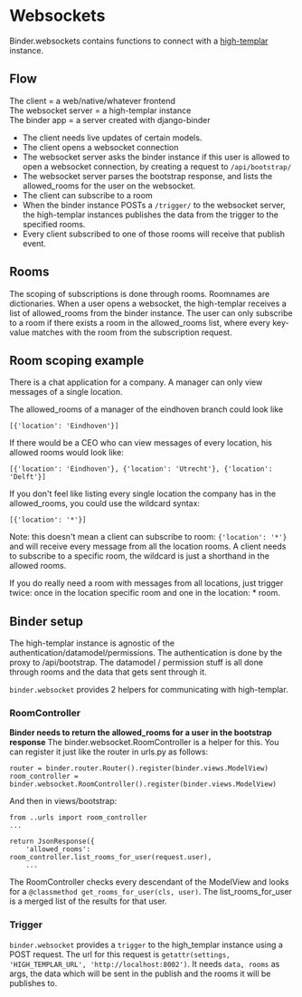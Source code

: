 # Websockets

Binder.websockets contains functions to connect with a [high-templar](https://github.com/CodeYellowBV/high-templar) instance.

## Flow

The client = a web/native/whatever frontend  
The websocket server = a high-templar instance  
The binder app = a server created with django-binder

- The client needs live updates of certain models.
- The client opens a websocket connection
- The websocket server asks the binder instance if this user is allowed to open a websocket connection, by creating a request to `/api/bootstrap/`
- The websocket server parses the bootstrap response, and lists the allowed_rooms for the user on the websocket.
- The client can subscribe to a room
- When the binder instance POSTs a `/trigger/` to the websocket server, the high-templar instances publishes the data from the trigger to the specified rooms.
- Every client subscribed to one of those rooms will receive that publish event.

## Rooms

The scoping of subscriptions is done through rooms. Roomnames are dictionaries. When a user opens a websocket, the high-templar receives a list of allowed_rooms from the binder instance. The user can only subscribe to a room if there exists a room in the allowed_rooms list, where every key-value matches with the room from the subscription request.

## Room scoping example

There is a chat application for a company. A manager can only view messages of a single location.

The allowed_rooms of a manager of the eindhoven branch could look like 
```
[{'location': 'Eindhoven'}]
```

If there would be a CEO who can view messages of every location, his allowed rooms would look like:
```
[{'location': 'Eindhoven'}, {'location': 'Utrecht'}, {'location': 'Delft'}]
```

If you don't feel like listing every single location the company has in the allowed_rooms, you could use the wildcard syntax:
```
[{'location': '*'}]
```

Note: this doesn't mean a client can subscribe to room: `{'location': '*'}` and will receive every message from all the location rooms. A client needs to subscribe to a specific room, the wildcard is just a shorthand in the allowed rooms.

If you do really need a room with messages from all locations, just trigger twice: once in the location specific room and one in the location: * room.

## Binder setup

The high-templar instance is agnostic of the authentication/datamodel/permissions. The authentication is done by the proxy to /api/bootstrap. The datamodel / permission stuff is all done through rooms and the data that gets sent through it. 

`binder.websocket` provides 2 helpers for communicating with high-templar.

### RoomController

**Binder needs to return the allowed_rooms for a user in the bootstrap response**
The binder.websocket.RoomController is a helper for this. You can register it just like the router in urls.py as follows:

```
router = binder.router.Router().register(binder.views.ModelView)
room_controller = binder.websocket.RoomController().register(binder.views.ModelView)
```

And then in views/bootstrap:
```
from ..urls import room_controller
...

return JsonResponse({
	'allowed_rooms': room_controller.list_rooms_for_user(request.user),
	...
```

The RoomController checks every descendant of the ModelView and looks for a  `@classmethod get_rooms_for_user(cls, user)`. The list_rooms_for_user is a merged list of the results for that user.

### Trigger

`binder.websocket` provides a `trigger` to the high_templar instance using a POST request. The url for this request is `getattr(settings, 'HIGH_TEMPLAR_URL', 'http://localhost:8002')`. It needs `data, rooms` as args, the data which will be sent in the publish and the rooms it will be publishes to.

